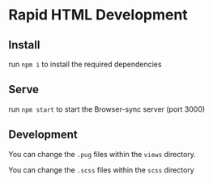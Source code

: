# Rapid HTML Development

## Install
run `npm i` to install the required dependencies


## Serve
run `npm start` to start the Browser-sync server (port 3000)

## Development
You can change the `.pug` files within the `views` directory.

You can change the `.scss` files within the `scss` directory